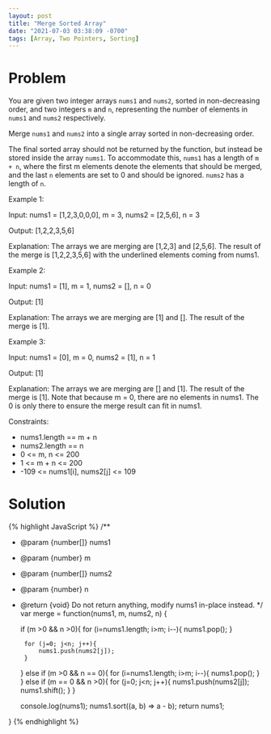 ```yaml
---
layout: post
title: "Merge Sorted Array"
date: "2021-07-03 03:38:09 -0700"
tags: [Array, Two Pointers, Sorting]
---
```


# Problem

You are given two integer arrays `nums1` and `nums2`, sorted in non-decreasing order, and two integers `m` and `n`, representing the number of elements in `nums1` and `nums2` respectively.

Merge `nums1` and `nums2` into a single array sorted in non-decreasing order.

The final sorted array should not be returned by the function, but instead be stored inside the array `nums1`. To accommodate this, `nums1` has a length of `m + n`, where the first m elements denote the elements that should be merged, and the last `n` elements are set to 0 and should be ignored. `nums2` has a length of `n`.

Example 1:

Input: nums1 = [1,2,3,0,0,0], m = 3, nums2 = [2,5,6], n = 3

Output: [1,2,2,3,5,6]

Explanation: The arrays we are merging are [1,2,3] and [2,5,6].
The result of the merge is [1,2,2,3,5,6] with the underlined elements coming from nums1.

Example 2:

Input: nums1 = [1], m = 1, nums2 = [], n = 0

Output: [1]

Explanation: The arrays we are merging are [1] and [].
The result of the merge is [1].

Example 3:

Input: nums1 = [0], m = 0, nums2 = [1], n = 1

Output: [1]

Explanation: The arrays we are merging are [] and [1].
The result of the merge is [1].
Note that because m = 0, there are no elements in nums1. The 0 is only there to ensure the merge result can fit in nums1.
 

Constraints:

- nums1.length == m + n
- nums2.length == n
- 0 <= m, n <= 200
- 1 <= m + n <= 200
- -109 <= nums1[i], nums2[j] <= 109

# Solution

{% highlight JavaScript %}
/**
 * @param {number[]} nums1
 * @param {number} m
 * @param {number[]} nums2
 * @param {number} n
 * @return {void} Do not return anything, modify nums1 in-place instead.
 */
var merge = function(nums1, m, nums2, n) {
    
    if (m >0 && n >0){
        for (i=nums1.length; i>m; i--){
            nums1.pop();
        }

        for (j=0; j<n; j++){
            nums1.push(nums2[j]);
        }
    } else if (m >0 && n == 0){
        for (i=nums1.length; i>m; i--){
            nums1.pop();
        }
    } else if (m == 0 && n >0){
        for (j=0; j<n; j++){
            nums1.push(nums2[j]);
            nums1.shift();
        }
    }
    
    console.log(nums1);
    nums1.sort((a, b) => a - b);
    return nums1;
    
}
{% endhighlight %}   




